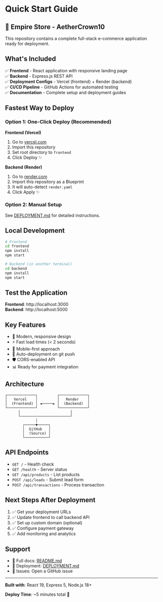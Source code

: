 # Quick Start Guide

## 🚀 Empire Store - AetherCrown10

This repository contains a complete full-stack e-commerce application ready for deployment.

## What's Included

✅ **Frontend** - React application with responsive landing page  
✅ **Backend** - Express.js REST API  
✅ **Deployment Configs** - Vercel (frontend) + Render (backend)  
✅ **CI/CD Pipeline** - GitHub Actions for automated testing  
✅ **Documentation** - Complete setup and deployment guides  

## Fastest Way to Deploy

### Option 1: One-Click Deploy (Recommended)

**Frontend (Vercel)**
1. Go to [vercel.com](https://vercel.com)
2. Import this repository
3. Set root directory to `frontend`
4. Click Deploy ✨

**Backend (Render)**
1. Go to [render.com](https://render.com)
2. Import this repository as a Blueprint
3. It will auto-detect `render.yaml`
4. Click Apply ✨

### Option 2: Manual Setup

See [DEPLOYMENT.md](./DEPLOYMENT.md) for detailed instructions.

## Local Development

```bash
# Frontend
cd frontend
npm install
npm start

# Backend (in another terminal)
cd backend
npm install
npm start
```

## Test the Application

**Frontend**: http://localhost:3000  
**Backend**: http://localhost:5000

## Key Features

- 🎨 Modern, responsive design
- ⚡ Fast load times (< 2 seconds)
- 📱 Mobile-first approach
- 🔄 Auto-deployment on git push
- 🛡️ CORS-enabled API
- 📊 Ready for payment integration

## Architecture

```
┌─────────────┐         ┌─────────────┐
│   Vercel    │         │   Render    │
│  (Frontend) │ ◄─────► │  (Backend)  │
└─────────────┘         └─────────────┘
      │                       │
      └───────────────────────┘
              │
        ┌─────▼─────┐
        │  GitHub   │
        │  (Source) │
        └───────────┘
```

## API Endpoints

- `GET /` - Health check
- `GET /health` - Server status
- `GET /api/products` - List products
- `POST /api/leads` - Submit lead form
- `POST /api/transactions` - Process transaction

## Next Steps After Deployment

1. ✅ Get your deployment URLs
2. ✅ Update frontend to call backend API
3. ✅ Set up custom domain (optional)
4. ✅ Configure payment gateway
5. ✅ Add monitoring and analytics

## Support

- 📖 Full docs: [README.md](./README.md)
- 🚀 Deployment: [DEPLOYMENT.md](./DEPLOYMENT.md)
- 🐛 Issues: Open a GitHub issue

---

**Built with**: React 19, Express 5, Node.js 18+

**Deploy Time**: ~5 minutes total 🚀
